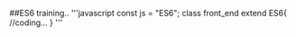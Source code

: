 ##ES6 training..
'''javascript
    const js = "ES6";
    class front_end extend ES6{
        //coding...
    }
'''